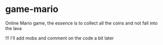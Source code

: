 # game-mario
Online Mario game, the essence is to collect all the coins and not fall into the lava

!!! I'll add mobs and comment on the code a bit later